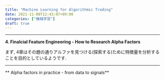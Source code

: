 ```yaml
---
title: "Machine Learning for Algorithmic Trading"
date: 2021-11-08T12:43:07+09:00
categories: ["機械学習"]
draft: true
---
```

***

**4. Finalcial Feature Engineering - How to Research Alpha Factors**

まず, 4章はその題の通りアルファを見つける(探索する)ために特徴量を分析することを目的としているようです.


***

** Alpha factors in practice - from data to signals**
